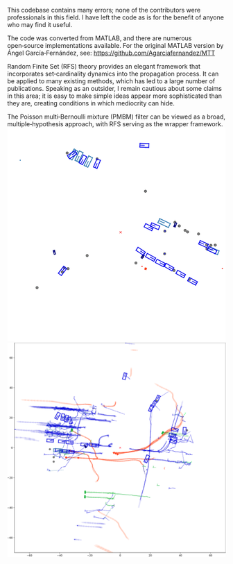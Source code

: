 This codebase contains many errors; none of the contributors were professionals in this field. I have left the code as is for the benefit of anyone who may find it useful.

The code was converted from MATLAB, and there are numerous open‑source implementations available. For the original MATLAB version by Ángel García‑Fernández, see: https://github.com/Agarciafernandez/MTT

Random Finite Set (RFS) theory provides an elegant framework that incorporates set‑cardinality dynamics into the propagation process. It can be applied to many existing methods, which has led to a large number of publications. Speaking as an outsider, I remain cautious about some claims in this area; it is easy to make simple ideas appear more sophisticated than they are, creating conditions in which mediocrity can hide.

The Poisson multi‑Bernoulli mixture (PMBM) filter can be viewed as a broad, multiple‑hypothesis approach, with RFS serving as the wrapper framework.
![result2](https://github.com/BaiLiping/Multi-Object-Tracking/blob/cd86b4ec3879b8596497308efc759dfebe2571eb/alternating_classification.gif)
![result](https://github.com/BaiLiping/Multi-Object-Tracking/blob/dd39e86efe79505188fe028c10b6deff9543d2ce/Untitled.png)


